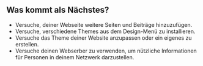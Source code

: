 ## Was kommt als Nächstes?

- Versuche, deiner Webseite weitere Seiten und Beiträge hinzuzufügen.
- Versuche, verschiedene Themes aus dem Design-Menü zu installieren.
- Versuche das Theme deiner Website anzupassen oder ein eigenes zu erstellen.
- Versuche deinen Webserber zu verwenden, um nützliche Informationen für Personen in deinem Netzwerk darzustellen.

